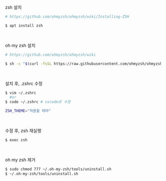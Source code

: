 zsh 설치
```bash
# https://github.com/ohmyzsh/ohmyzsh/wiki/Installing-ZSH

$ apt install zsh
```

<br>

oh my zsh 설치
```bash
# https://github.com/ohmyzsh/ohmyzsh/wiki

$ sh -c "$(curl -fsSL https://raw.githubusercontent.com/ohmyzsh/ohmyzsh/master/tools/install.sh)"
```

<br>

설치 후, .zshrc 수정
```bash
$ vim ~/.zshrc
  #or
$ code ~/.zshrc # vscode로 수정

ZSH_THEME="적용할 테마"
```

<br>

수정 후, zsh 재실행
```bash
$ exec zsh
```

<br>

oh my zsh 제거
```bash
$ sudo chmod 777 ~/.oh-my-zsh/tools/uninstall.sh
$ ~/.oh-my-zsh/tools/uninstall.sh
```